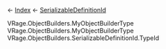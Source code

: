 ← [Index](Api-Index) ← [SerializableDefinitionId](VRage.ObjectBuilders.SerializableDefinitionId)

VRage.ObjectBuilders.MyObjectBuilderType VRage.ObjectBuilders.MyObjectBuilderType VRage.ObjectBuilders.SerializableDefinitionId.TypeId
